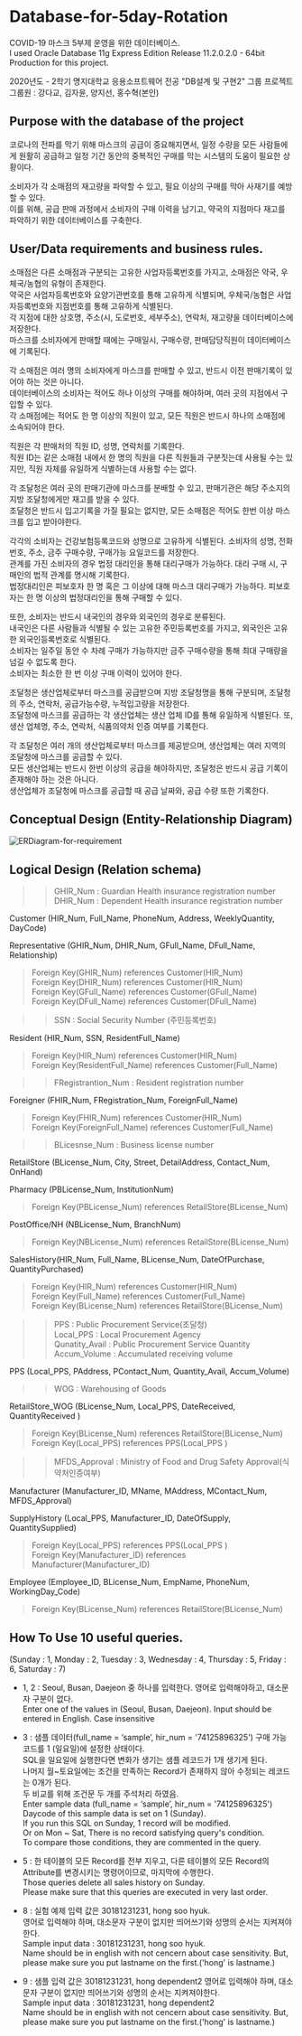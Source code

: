 # Database-for-5day-Rotation
COVID-19 마스크 5부제 운영을 위한 데이터베이스.   
I used Oracle Database 11g Express Edition Release 11.2.0.2.0 - 64bit Production for this project.

2020년도 - 2학기 명지대학교 응용소프트웨어 전공 "DB설계 및 구현2" 그룹 프로젝트   
그룹원 : 강다교, 김자윤, 양지선, 홍수혁(본인)

## Purpose with the database of the project
코로나의 전파를 막기 위해 마스크의 공급이 중요해지면서, 일정 수량을 모든 사람들에게 원활히 공급하고 일정 기간 동안의 중복적인 구매를 막는 시스템의 도움이 필요한 상황이다.   

소비자가 각 소매점의 재고량을 파악할 수 있고, 필요 이상의 구매를 막아 사재기를 예방할 수 있다.   
이를 위해, 공급 판매 과정에서 소비자의 구매 이력을 남기고, 약국의 지점마다 재고를 파악하기 위한 데이터베이스를 구축한다.

## User/Data requirements and business rules.
소매점은 다른 소매점과 구분되는 고유한 사업자등록번호를 가지고, 소매점은 약국, 우체국/농협의 유형이 존재한다.   
약국은 사업자등록번호와 요양기관번호를 통해 고유하게 식별되며, 우체국/농협은 사업자등록번호와 지점번호를 통해 고유하게 식별된다.   
각 지점에 대한 상호명, 주소(시, 도로번호, 세부주소), 연락처, 재고량을 데이터베이스에 저장한다.   
마스크를 소비자에게 판매할 때에는 구매일시, 구매수량, 판매담당직원이 데이터베이스에 기록된다.   

각 소매점은 여러 명의 소비자에게 마스크를 판매할 수 있고, 반드시 이전 판매기록이 있어야 하는 것은 아니다.   
데이터베이스의 소비자는 적어도 하나 이상의 구매를 해야하며, 여러 곳의 지점에서 구입할 수 있다.   
각 소매점에는 적어도 한 명 이상의 직원이 있고, 모든 직원은 반드시 하나의 소매점에 소속되어야 한다.   

직원은 각 판매처의 직원 ID, 성명, 연락처를 기록한다.   
직원 ID는 같은 소매점 내에서 한 명의 직원을 다른 직원들과 구분짓는데 사용될 수는 있지만, 직원 자체를 유일하게 식별하는데 사용할 수는 없다.   

각 조달청은 여러 곳의 판매기관에 마스크를 분배할 수 있고, 판매기관은 해당 주소지의 지방 조달청에게만 재고를 받을 수 있다.   
조달청은 반드시 입고기록을 가질 필요는 없지만, 모든 소매점은 적어도 한번 이상 마스크를 입고 받아야한다.   

각각의 소비자는 건강보험등록코드와 성명으로 고유하게 식별된다. 소비자의 성명, 전화번호, 주소, 금주 구매수량, 구매가능 요일코드를 저장한다.   
관계를 가진 소비자의 경우 법정 대리인을 통해 대리구매가 가능하다. 대리 구매 시, 구매인의 법적 관계를 명시해 기록한다.   
법정대리인은 피보호자 한 명 혹은 그 이상에 대해 마스크 대리구매가 가능하다. 피보호자는 한 명 이상의 법정대리인을 통해 구매할 수 있다.   

또한, 소비자는 반드시 내국인의 경우와 외국인의 경우로 분류된다.   
내국인은 다른 사람들과 식별될 수 있는 고유한 주민등록번호를 가지고, 외국인은 고유한 외국인등록번호로 식별된다.   
소비자는 일주일 동안 수 차례 구매가 가능하지만 금주 구매수량을 통해 최대 구매량을 넘길 수 없도록 한다.   
소비자는 최소한 한 번 이상 구매 이력이 있어야 한다.   

조달청은 생산업체로부터 마스크를 공급받으며 지방 조달청명을 통해 구분되며, 조달청의 주소, 연락처, 공급가능수량, 누적입고량을 저장한다.   
조달청에 마스크를 공급하는 각 생산업체는 생산 업체 ID를 통해 유일하게 식별된다. 또, 생산 업체명, 주소, 연락처, 식품의약처 인증 여부를 기록한다.    

각 조달청은 여러 개의 생산업체로부터 마스크를 제공받으며, 생산업체는 여러 지역의 조달청에 마스크를 공급할 수 있다.   
모든 생산업체는 반드시 한번 이상의 공급을 해야하지만, 조달청은 반드시 공급 기록이 존재해야 하는 것은 아니다.   
생산업체가 조달청에 마스크를 공급할 때 공급 날짜와, 공급 수량 또한 기록한다.   

## Conceptual Design (Entity-Relationship Diagram)
![ERDiagram-for-requirement](https://user-images.githubusercontent.com/63241308/105463347-475c0580-5cd3-11eb-8d1c-a9df165e1e9b.jpg)

## Logical Design (Relation schema)

>>GHIR_Num : Guardian Health insurance registration number   
>>DHIR_Num : Dependent Health insurance registration number

Customer (HIR_Num, Full_Name, PhoneNum, Address, WeeklyQuantity, DayCode)   

Representative (GHIR_Num, DHIR_Num, GFull_Name, DFull_Name, Relationship)   
>Foreign Key(GHIR_Num) references Customer(HIR_Num)   
>Foreign Key(DHIR_Num) references Customer(HIR_Num)   
>Foreign Key(GFull_Name) references Customer(GFull_Name)   
>Foreign Key(DFull_Name) references Customer(DFull_Name)   

>>SSN : Social Security Number (주민등록번호)   

Resident (HIR_Num, SSN, ResidentFull_Name)   
>Foreign Key(HIR_Num) references Customer(HIR_Num)   
>Foreign Key(ResidentFull_Name) references Customer(Full_Name)

>>FRegistrantion_Num : Resident registration number   

Foreigner (FHIR_Num, FRegistration_Num, ForeignFull_Name)   
>Foreign Key(FHIR_Num) references Customer(HIR_Num)   
>Foreign Key(ForeignFull_Name) references Customer(Full_Name)   

>>BLicesnse_Num : Business license number   

RetailStore (BLicense_Num, City, Street, DetailAddress, Contact_Num, OnHand)   

Pharmacy (PBLicense_Num, InstitutionNum)   
>Foreign Key(PBLicense_Num) references RetailStore(BLicense_Num)   

PostOffice/NH (NBLicense_Num, BranchNum)   
>Foreign Key(NBLicense_Num) references RetailStore(BLicense_Num)   

SalesHistory(HIR_Num, Full_Name, BLicense_Num, DateOfPurchase, QuantityPurchased)   
>Foreign Key(HIR_Num) references Customer(HIR_Num)   
>Foreign Key(Full_Name) references Customer(Full_Name)   
>Foreign Key(BLicense_Num) references RetailStore(BLicense_Num)   

>>PPS : Public Procurement Service(조달청)   
>>Local_PPS : Local Procurement Agency   
>>Qunatity_Avail : Public Procurement Service Quantity   
>>Accum_Volume : Accumulated receiving volume   

PPS (Local_PPS, PAddress, PContact_Num, Quantity_Avail, Accum_Volume)   
>>WOG : Warehousing of Goods   

RetailStore_WOG (BLicense_Num, Local_PPS, DateReceived, QuantityReceived )    
>Foreign Key(BLicense_Num) references RetailStore(BLicense_Num)   
>Foreign Key(Local_PPS) references PPS(Local_PPS )   

>>MFDS_Approval : Ministry of Food and Drug Safety Approval(식약처인증여부)   

Manufacturer (Manufacturer_ID, MName, MAddress, MContact_Num, MFDS_Approval)   

SupplyHistory (Local_PPS, Manufacturer_ID, DateOfSupply, QuantitySupplied)   
>Foreign Key(Local_PPS) references PPS(Local_PPS )   
>Foreign Key(Manufacturer_ID) references Manufacturer(Manufacturer_ID)   

Employee (Employee_ID, BLicense_Num, EmpName, PhoneNum, WorkingDay_Code)   
>Foreign Key(BLicense_Num) references RetailStore(BLicense_Num)

## How To Use 10 useful queries.
(Sunday : 1, Monday : 2, Tuesday : 3, Wednesday : 4, Thursday : 5, Friday : 6, Saturday : 7)   

- 1, 2 : Seoul, Busan, Daejeon 중 하나를 입력한다. 영어로 입력해야하고, 대소문자 구분이 없다.   
Enter one of the values in (Seoul, Busan, Daejeon). Input should be entered in English. Case insensitive   

- 3 : 샘플 데이터(full_name = ‘sample’, hir_num = '74125896325') 구매 가능 코드를 1 (일요일)에 설정한 상태이다.   
SQL을 일요일에 실행한다면 변화가 생기는 샘플 레코드가 1개 생기게 된다.   
나머지 월~토요일에는 조건을 만족하는 Record가 존재하지 않아 수정되는 레코드는 0개가 된다.   
두 비교를 위해 조건문 두 개를 주석처리 하였음.   
Enter sample data (full_name = ‘sample’, hir_num = '74125896325')   
Daycode of this sample data is set on 1 (Sunday).   
If you run this SQL on Sunday, 1 record will be modified.   
Or on Mon ~ Sat, There is no record satisfying query's condition.   
To compare those conditions, they are commented in the query.   

- 5 : 한 테이블의 모든 Record를 전부 지우고, 다른 테이블의 모든 Record의 Attribute를 변경시키는 명령어이므로, 마지막에 수행한다.   
Those queries delete all sales history on Sunday.   
Please make sure that this queries are executed in very last order.

- 8 : 실험 예제 입력 값은 30181231231, hong soo hyuk.   
영어로 입력해야 하며, 대소문자 구분이 없지만 띄어쓰기와 성명의 순서는 지켜져야한다.   
Sample input data : 30181231231, hong soo hyuk.   
Name should be in english with not cencern about case sensitivity. But, please make sure you put lastname on the first.('hong' is lastname.)   

- 9 : 샘플 입력 값은 30181231231, hong dependent2
영어로 입력해야 하며, 대소문자 구분이 없지만 띄어쓰기와 성명의 순서는 지켜져야한다.   
Sample input data : 30181231231, hong dependent2   
Name should be in english with not cencern about case sensitivity. But, please make sure you put lastname on the first.('hong' is lastname.)
